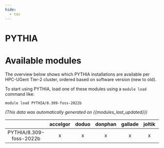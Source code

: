 ```yaml
---
hide:
  - toc
---
```


PYTHIA
======

# Available modules


The overview below shows which PYTHIA installations are available per HPC-UGent Tier-2 cluster, ordered based on software version (new to old).

To start using PYTHIA, load one of these modules using a `module load` command like:

```shell
module load PYTHIA/8.309-foss-2022b
```

*(This data was automatically generated on {{modules_last_updated}})*  

| |accelgor|doduo|donphan|gallade|joltik|shinx|skitty|
| :---: | :---: | :---: | :---: | :---: | :---: | :---: | :---: |
|PYTHIA/8.309-foss-2022b|x|x|x|x|x|x|x|
